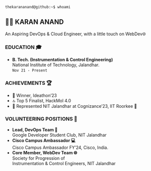 ```
thekarananand@github:~$ whoami
```

## 👨‍💻 KARAN ANAND
An Aspiring DevOps & Cloud Engineer, with a little touch on WebDev🌐

### EDUCATION 🎓
- **B. Tech. (Instrumentation & Control Engineering)**<br>
  National Institute of Technology, Jalandhar.<br>
  `Nov 21 - Present`

### ACHIEVEMENTS 🏆
- 🥇 Winner, Ideathon’23
- 🔝 Top 5 Finalist, HackMol 4.0
- 🌟 Represented NIT Jalandhar at Cognizance’23, IIT Roorkee 🚀

### VOLUNTEERING POSITIONS 🤝
- **Lead, DevOps Team 👥**<br>
  Google Developer Student Club, NIT Jalandhar
- **Cisco Campus Ambassador 💻**<br>
  Cisco Campus Ambassador FY’24, Cisco, India.
- **Core Member, WebDev Team 🌐**<br>
  Society for Progression of<br>
  Instrumentation & Control Engineers, NIT Jalandhar
